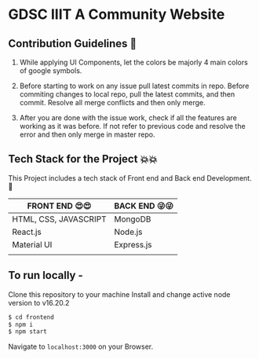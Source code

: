 # GDSC IIIT A Community Website

## Contribution Guidelines :key:

1. While applying UI Components, let the colors be majorly 4 main colors of google symbols.

1. Before starting to work on any issue pull latest commits in repo. Before commiting changes to local repo, pull the latest commits, and then commit. Resolve all merge conflicts and then only merge. 

1. After you are done with the issue work, check if all the features are working as it was before. If not refer to previous code and resolve the error and then only merge in master repo.


##  Tech Stack for the Project :collision::collision:

This Project includes a tech stack of Front end and Back end Development.:cop:

| FRONT END    :heart_eyes::heart_eyes: | BACK END     :stuck_out_tongue_winking_eye::stuck_out_tongue_winking_eye:           |
| ------------------------------------- | ------------------------------------------------------------------------------------|
| HTML, CSS, JAVASCRIPT                 |    MongoDB                                                                          |
| React.js                              |    Node.js                                                                          |
| Material UI                           |    Express.js                                                                       |
|                                       |                                                                                     |


## To run locally - 
Clone this repository to your machine
Install and change active node version to v16.20.2
```bash
$ cd frontend
$ npm i
$ npm start
```
Navigate to `localhost:3000` on your Browser.
